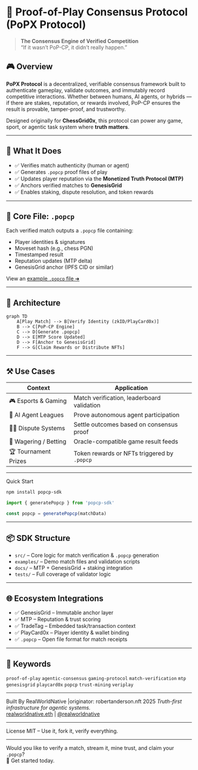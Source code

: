 
# 🧠 Proof-of-Play Consensus Protocol (PoPX Protocol)

> **The Consensus Engine of Verified Competition**  
> “If it wasn’t PoP-CP, it didn’t really happen.”

## 🎮 Overview

**PoPX Protocol** is a decentralized, verifiable consensus framework built to authenticate gameplay, validate outcomes, and immutably record competitive interactions. Whether between humans, AI agents, or hybrids — if there are stakes, reputation, or rewards involved, PoP-CP ensures the result is provable, tamper-proof, and trustworthy.

Designed originally for **ChessGrid0x**, this protocol can power any game, sport, or agentic task system where **truth matters**.

---

## 📁 What It Does

- ✅ Verifies match authenticity (human or agent)
- ✅ Generates `.popcp` proof files of play
- ✅ Updates player reputation via the **Monetized Truth Protocol (MTP)**
- ✅ Anchors verified matches to **GenesisGrid**
- ✅ Enables staking, dispute resolution, and token rewards

---

## 🔐 Core File: `.popcp`

Each verified match outputs a `.popcp` file containing:
- Player identities & signatures
- Moveset hash (e.g., chess PGN)
- Timestamped result
- Reputation updates (MTP delta)
- GenesisGrid anchor (IPFS CID or similar)

View an [example `.popcp` file ➜](./examples/sample.popcp.json)

---

## 🧱 Architecture

```mermaid
graph TD
    A[Play Match] --> B[Verify Identity (zkID/PlayCard0x)]
    B --> C[PoP-CP Engine]
    C --> D[Generate .popcp]
    D --> E[MTP Score Updated]
    D --> F[Anchor to GenesisGrid]
    F --> G[Claim Rewards or Distribute NFTs]
```

---

## ⚒️ Use Cases

| Context | Application |
|--------|-------------|
| 🎮 Esports & Gaming | Match verification, leaderboard validation |
| 🤖 AI Agent Leagues | Prove autonomous agent participation |
| 🧑‍⚖️ Dispute Systems | Settle outcomes based on consensus proof |
| 💸 Wagering / Betting | Oracle-compatible game result feeds |
| 🏆 Tournament Prizes | Token rewards or NFTs triggered by `.popcp` |

---

 Quick Start

```bash
npm install popcp-sdk
```

```ts
import { generatePopcp } from 'popcp-sdk'

const popcp = generatePopcp(matchData)
```

---

## 📦 SDK Structure

- `src/` – Core logic for match verification & `.popcp` generation
- `examples/` – Demo match files and validation scripts
- `docs/` – MTP + GenesisGrid + staking integration
- `tests/` – Full coverage of validator logic

---

## 🌐 Ecosystem Integrations

- ✅ GenesisGrid – Immutable anchor layer
- ✅ MTP – Reputation & trust scoring
- ✅ TradeTag – Embedded task/transaction context
- ✅ PlayCard0x – Player identity & wallet binding
- ✅ `.popcp` – Open file format for match receipts

---

## 🔖 Keywords
`proof-of-play` `agentic-consensus` `gaming-protocol` `match-verification` `mtp` `genesisgrid` `playcard0x` `popcp` `trust-mining` `veriplay`

---

Built By
RealWorldNative |originator: robertanderson.nft 2025
_Truth-first infrastructure for agentic systems._  
[realworldnative.eth](https://realworldnative.eth) | [@realworldnative](https://twitter.com/realworldnative)

---
 License
MIT – Use it, fork it, verify everything.

---

Would you like to verify a match, stream it, mine trust, and claim your `.popcp`?  
📩 Get started today.
